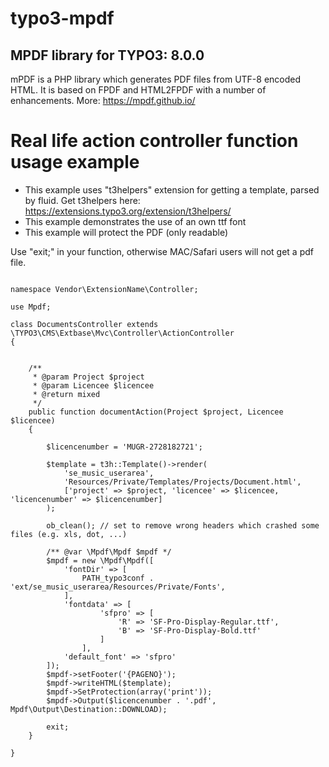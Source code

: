 # typo3-mpdf

## MPDF library for TYPO3: 8.0.0

mPDF is a PHP library which generates PDF files from UTF-8 encoded HTML. It is based on FPDF and HTML2FPDF with a number of enhancements. More: https://mpdf.github.io/

# Real life action controller function usage example

* This example uses "t3helpers" extension for getting a template, parsed by fluid. Get t3helpers here: https://extensions.typo3.org/extension/t3helpers/
* This example demonstrates the use of an own ttf font
* This example will protect the PDF (only readable)

Use "exit;" in your function, otherwise MAC/Safari users will not get a pdf file.

```

namespace Vendor\ExtensionName\Controller;

use Mpdf;

class DocumentsController extends \TYPO3\CMS\Extbase\Mvc\Controller\ActionController
{


    /**
     * @param Project $project
     * @param Licencee $licencee
     * @return mixed
     */
    public function documentAction(Project $project, Licencee $licencee)
    {
    
        $licencenumber = 'MUGR-2728182721';
    
        $template = t3h::Template()->render(
            'se_music_userarea',
            'Resources/Private/Templates/Projects/Document.html',
            ['project' => $project, 'licencee' => $licencee, 'licencenumber' => $licencenumber]
        );
    
        ob_clean(); // set to remove wrong headers which crashed some files (e.g. xls, dot, ...)
    
        /** @var \Mpdf\Mpdf $mpdf */
        $mpdf = new \Mpdf\Mpdf([
            'fontDir' => [
                PATH_typo3conf . 'ext/se_music_userarea/Resources/Private/Fonts',
            ],
            'fontdata' => [
                    'sfpro' => [
                        'R' => 'SF-Pro-Display-Regular.ttf',
                        'B' => 'SF-Pro-Display-Bold.ttf'
                    ]
                ],
            'default_font' => 'sfpro'
        ]);
        $mpdf->setFooter('{PAGENO}');
        $mpdf->writeHTML($template);
        $mpdf->SetProtection(array('print'));
        $mpdf->Output($licencenumber . '.pdf', Mpdf\Output\Destination::DOWNLOAD);
    
        exit;
    }

}
```

